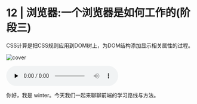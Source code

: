 # 12 | 浏览器:一个浏览器是如何工作的(阶段三)

CSS计算是把CSS规则应用到DOM树上，为DOM结构添加显示相关属性的过程。

![cover](https://static001.geekbang.org/resource/image/a6/f1/a691e6b628ceb9d7c2ca9780126301f1.jpg)

<audio id="audio" controls="" preload="none">
    <source id="mp3" src="/mp3/12.mp3">
</audio>

你好，我是 winter。今天我们一起来聊聊前端的学习路线与方法。